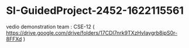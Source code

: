 # SI-GuidedProject-2452-1622115561
vedio demonstration team : CSE-12 ( https://drive.google.com/drive/folders/17CDI7nrk9TXzHvIaygrb8ipS0r-8FFXd )
